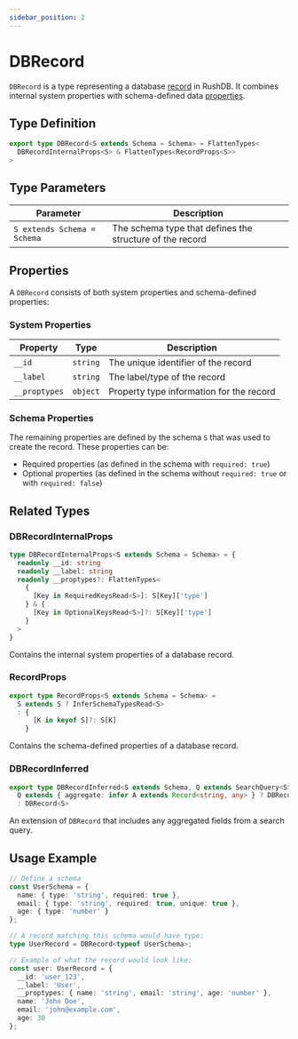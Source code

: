 ```yaml
---
sidebar_position: 2
---
```


# DBRecord

`DBRecord` is a type representing a database [record](../../concepts/records) in RushDB. It combines internal system properties with schema-defined data [properties](../../concepts/properties).

## Type Definition

```typescript
export type DBRecord<S extends Schema = Schema> = FlattenTypes<
  DBRecordInternalProps<S> & FlattenTypes<RecordProps<S>>
>
```

## Type Parameters

| Parameter | Description |
|-----------|-------------|
| `S extends Schema = Schema` | The schema type that defines the structure of the record |

## Properties

A `DBRecord` consists of both system properties and schema-defined properties:

### System Properties

| Property | Type | Description |
|----------|------|-------------|
| `__id` | `string` | The unique identifier of the record |
| `__label` | `string` | The label/type of the record |
| `__proptypes` | `object` | Property type information for the record |

### Schema Properties

The remaining properties are defined by the schema `S` that was used to create the record. These properties can be:

- Required properties (as defined in the schema with `required: true`)
- Optional properties (as defined in the schema without `required: true` or with `required: false`)

## Related Types

### DBRecordInternalProps

```typescript
type DBRecordInternalProps<S extends Schema = Schema> = {
  readonly __id: string
  readonly __label: string
  readonly __proptypes?: FlattenTypes<
    {
      [Key in RequiredKeysRead<S>]: S[Key]['type']
    } & {
      [Key in OptionalKeysRead<S>]?: S[Key]['type']
    }
  >
}
```

Contains the internal system properties of a database record.

### RecordProps

```typescript
export type RecordProps<S extends Schema = Schema> =
  S extends S ? InferSchemaTypesRead<S>
  : {
      [K in keyof S]?: S[K]
    }
```

Contains the schema-defined properties of a database record.

### DBRecordInferred

```typescript
export type DBRecordInferred<S extends Schema, Q extends SearchQuery<S>> =
  Q extends { aggregate: infer A extends Record<string, any> } ? DBRecord<S> & ExtractAggregateFields<A>
  : DBRecord<S>
```

An extension of `DBRecord` that includes any aggregated fields from a search query.

## Usage Example

```typescript
// Define a schema
const UserSchema = {
  name: { type: 'string', required: true },
  email: { type: 'string', required: true, unique: true },
  age: { type: 'number' }
};

// A record matching this schema would have type:
type UserRecord = DBRecord<typeof UserSchema>;

// Example of what the record would look like:
const user: UserRecord = {
  __id: 'user_123',
  __label: 'User',
  __proptypes: { name: 'string', email: 'string', age: 'number' },
  name: 'John Doe',
  email: 'john@example.com',
  age: 30
};
```
